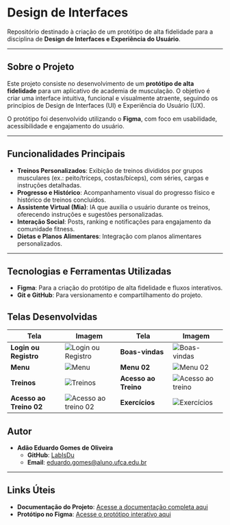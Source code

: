 # Design de Interfaces
Repositório destinado à criação de um protótipo de alta fidelidade para a disciplina de **Design de Interfaces e Experiência do Usuário**.

---

## Sobre o Projeto
Este projeto consiste no desenvolvimento de um **protótipo de alta fidelidade** para um aplicativo de academia de musculação. O objetivo é criar uma interface intuitiva, funcional e visualmente atraente, seguindo os princípios de Design de Interfaces (UI) e Experiência do Usuário (UX).

O protótipo foi desenvolvido utilizando o **Figma**, com foco em usabilidade, acessibilidade e engajamento do usuário.

---

## Funcionalidades Principais
- **Treinos Personalizados**: Exibição de treinos divididos por grupos musculares (ex.: peito/tríceps, costas/bíceps), com séries, cargas e instruções detalhadas.
- **Progresso e Histórico**: Acompanhamento visual do progresso físico e histórico de treinos concluídos.
- **Assistente Virtual (Mia)**: IA que auxilia o usuário durante os treinos, oferecendo instruções e sugestões personalizadas.
- **Interação Social**: Posts, ranking e notificações para engajamento da comunidade fitness.
- **Dietas e Planos Alimentares**: Integração com planos alimentares personalizados.

---

## Tecnologias e Ferramentas Utilizadas
- **Figma**: Para a criação do protótipo de alta fidelidade e fluxos interativos.
- **Git e GitHub**: Para versionamento e compartilhamento do projeto.

## Telas Desenvolvidas

| **Tela**               | **Imagem**                                                                                   | **Tela**               | **Imagem**                                                                                   |
|-------------------------|---------------------------------------------------------------------------------------------|-------------------------|---------------------------------------------------------------------------------------------|
| **Login ou Registro**   | ![Login ou Registro](https://github.com/user-attachments/assets/94c58357-7425-4bef-8565-572ae290cd0a) | **Boas-vindas**         | ![Boas-vindas](https://github.com/user-attachments/assets/392aa7de-8b18-41e1-aaa1-6b4e29a1d4da)       |
| **Menu**                | ![Menu](https://github.com/user-attachments/assets/3ec32e78-4c7b-49b9-bb23-81ccd5361b18)              | **Menu 02**             | ![Menu 02](https://github.com/user-attachments/assets/6f27ed69-b6ab-4cb0-9c4d-17c44f1401c4)           |
| **Treinos**             | ![Treinos](https://github.com/user-attachments/assets/b925e32c-58f8-4958-a7b9-f36ce63e7f9c)           | **Acesso ao Treino**    | ![Acesso ao treino](https://github.com/user-attachments/assets/029cda7a-2d53-407c-b1df-3a59c097efd2)  |
| **Acesso ao Treino 02** | ![Acesso ao treino 02](https://github.com/user-attachments/assets/7e7351ce-dda7-4563-b94b-2d0c62111158)| **Exercícios**          | ![Exercícios](https://github.com/user-attachments/assets/5c823a5b-0e83-453d-a424-eeb524f88c80)        |

## Autor
- **Adão Eduardo Gomes de Oliveira**  
  - **GitHub**: [LabIsDu](https://github.com/LabIsDu)   
  - **Email**: [eduardo.gomes@aluno.ufca.edu.br](#)  

---

## Links Úteis
- **Documentação do Projeto**: [Acesse a documentação completa aqui](https://docs.google.com/document/d/1uY6pbh9GVKReHfBgVbWhcCwGxQvT7VZroq4o2SFmBvc/edit?usp=sharing)  
- **Protótipo no Figma**: [Acesse o protótipo interativo aqui](https://www.figma.com/design/xsv9Vbte6L304rknvwPsx4/Design-de-Interfaces?node-id=0-1&t=mr7MBuEfKu1kcYGG-1)  












